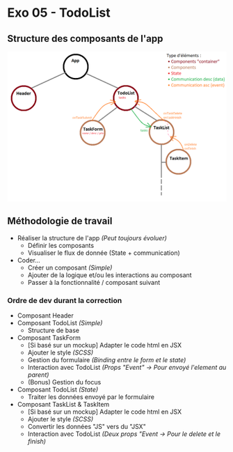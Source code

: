 # Exo 05 - TodoList

## Structure des composants de l'app
![App Structure](./doc/structure.png)

## Méthodologie de travail
- Réaliser la structure de l'app _(Peut toujours évoluer)_
    - Définir les composants
    - Visualiser le flux de donnée (State + communication)
- Coder... 
    - Créer un composant _(Simple)_
    - Ajouter de la logique et/ou les interactions au composant
    - Passer à la fonctionnalité / composant suivant

### Ordre de dev durant la correction
- Composant Header
- Composant TodoList _(Simple)_
    - Structure de base
- Composant TaskForm
    - [Si basé sur un mockup] Adapter le code html en JSX 
    - Ajouter le style _(SCSS)_
    - Gestion du formulaire _(Binding entre le form et le state)_
    - Interaction avec TodoList _(Props "Event" -> Pour envoyé l'element au parent)_
    - (Bonus) Gestion du focus
- Composant TodoList _(State)_
    - Traiter les données envoyé par le formulaire
- Composant TaskList & TaskItem
    - [Si basé sur un mockup] Adapter le code html en JSX 
    - Ajouter le style _(SCSS)_
    - Convertir les données "JS" vers du "JSX"
    - Interaction avec TodoList _(Deux props "Event -> Pour le delete et le finish)_